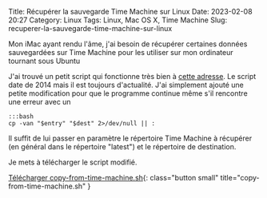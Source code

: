 Title: Récupérer la sauvegarde Time Machine sur Linux
Date: 2023-02-08 20:27
Category: Linux
Tags: Linux, Mac OS X, Time Machine
Slug: recuperer-la-sauvegarde-time-machine-sur-linux

Mon iMac ayant rendu l'âme, j'ai besoin de récupérer certaines données sauvegardées sur Time Machine pour les utiliser sur mon ordinateur tournant sous Ubuntu

J'ai trouvé un petit script qui fonctionne très bien à [cette adresse](https://gist.github.com/vjt/5183305). Le script date de 2014 mais il est toujours d'actualité. J'ai simplement ajouté une petite modification pour que le programme continue même s'il rencontre une erreur avec un 

    :::bash
    cp -van "$entry" "$dest" 2>/dev/null || :

Il suffit de lui passer en paramètre le répertoire Time Machine à récupérer (en général dans le répertoire "latest") et le répertoire de destination.

Je mets à télécharger le script modifié.

[Télécharger copy-from-time-machine.sh]({static}/code/copy-from-time-machine.sh){: class="button small" title="copy-from-time-machine.sh" }

